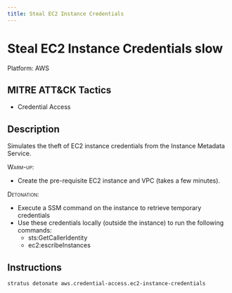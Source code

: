 ```yaml
---
title: Steal EC2 Instance Credentials
---
```


# Steal EC2 Instance Credentials  <span class="w3-badge w3-orange w3-round w3-text-sand" title="This attack technique might be slow to warm up or detonate">slow</span> 

Platform: AWS

## MITRE ATT&CK Tactics


- Credential Access

## Description


Simulates the theft of EC2 instance credentials from the Instance Metadata Service.

<span style="font-variant: small-caps;">Warm-up</span>:

- Create the pre-requisite EC2 instance and VPC (takes a few minutes).

<span style="font-variant: small-caps;">Detonation</span>:

- Execute a SSM command on the instance to retrieve temporary credentials
- Use these credentials locally (outside the instance) to run the following commands:
	- sts:GetCallerIdentity
	- ec2:escribeInstances


## Instructions

```bash title="Detonate with Stratus Red Team"
stratus detonate aws.credential-access.ec2-instance-credentials
```
